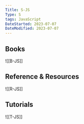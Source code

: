 ```yaml
---
Title: S-JS
Type: S
tags: JavaScript
DateStarted: 2023-07-07
DateModified: 2023-07-07
---
```

## Books
![[B-JS]]
## Reference & Resources
![[R-JS]]

## Tutorials
![[T-JS]]

